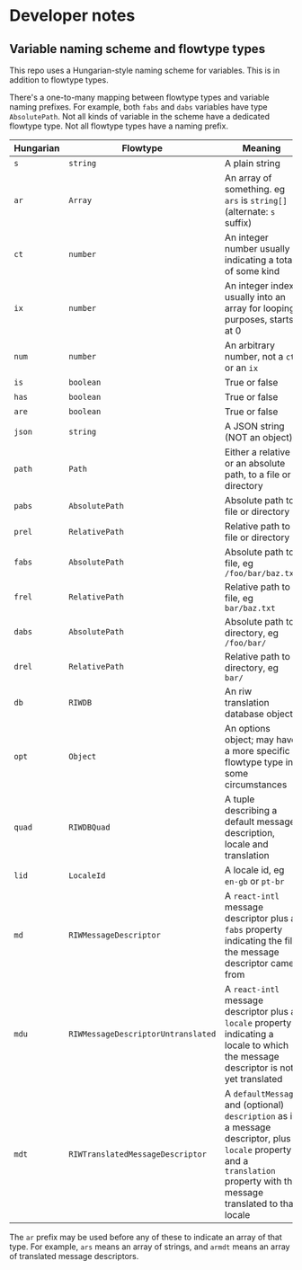 # Developer notes

## Variable naming scheme and flowtype types

This repo uses a Hungarian-style naming scheme for variables. This is in addition to flowtype types.

There's a one-to-many mapping between flowtype types and variable naming prefixes. For example, both `fabs` and `dabs` variables have type `AbsolutePath`. Not all kinds of variable in the scheme have a dedicated flowtype type. Not all flowtype types have a naming prefix.

| Hungarian | Flowtype | Meaning |
| --- | --- | --- |
| `s` | `string` | A plain string |
| `ar` | `Array` | An array of something. eg `ars` is `string[]` (alternate: `s` suffix) |
| `ct` | `number` | An integer number usually indicating a total of some kind |
| `ix` | `number` | An integer index usually into an array for looping purposes, starts at 0 |
| `num` | `number` | An arbitrary number, not a `ct` or an `ix` |
| `is` | `boolean` | True or false |
| `has` | `boolean` | True or false |
| `are` | `boolean` | True or false |
| `json` | `string` | A JSON string (NOT an object) |
| `path` | `Path` | Either a relative or an absolute path, to a file or directory |
| `pabs` | `AbsolutePath` | Absolute path to file or directory |
| `prel` | `RelativePath` | Relative path to file or directory |
| `fabs` | `AbsolutePath` | Absolute path to file, eg `/foo/bar/baz.txt` |
| `frel` | `RelativePath` | Relative path to file, eg `bar/baz.txt` |
| `dabs` | `AbsolutePath` | Absolute path to directory, eg `/foo/bar/` |
| `drel` | `RelativePath` | Relative path to directory, eg `bar/` |
| `db` | `RIWDB` | An riw translation database object |
| `opt` | `Object` | An options object; may have a more specific flowtype type in some circumstances |
| `quad` | `RIWDBQuad` | A tuple describing a default message, description, locale and translation |
| `lid` | `LocaleId` | A locale id, eg `en-gb` or `pt-br` |
| `md` | `RIWMessageDescriptor` | A `react-intl` message descriptor plus a `fabs` property indicating the file the message descriptor came from |
| `mdu` | `RIWMessageDescriptorUntranslated` | A `react-intl` message descriptor plus a `locale` property indicating a locale to which the message descriptor is not yet translated |
| `mdt` | `RIWTranslatedMessageDescriptor` | A `defaultMessage` and (optional) `description` as in a message descriptor, plus a `locale` property and a `translation` property with the message translated to that locale |


The `ar` prefix may be used before any of these to indicate an array of that type. For example, `ars` means an array of strings, and `armdt` means an array of translated message descriptors.
